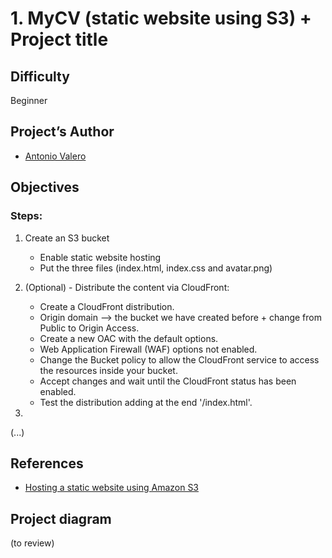 # 1. MyCV (static website using S3) + Project title 
 

## Difficulty 

Beginner

 

## Project’s Author 
* [Antonio Valero](https://www.linkedin.com/in/avalero89/) 

 

## Objectives 

 

### Steps: 

1. Create an S3 bucket
    * Enable static website hosting
    * Put the three files (index.html, index.css and avatar.png)

2. (Optional) - Distribute the content via CloudFront:
    * Create a CloudFront distribution.
    *   Origin domain --> the bucket we have created before + change from Public to Origin Access.
    *   Create a new OAC with the default options.
    *   Web Application Firewall (WAF) options not enabled.
    *   Change the Bucket policy to allow the CloudFront service to access the resources inside your bucket.
    *   Accept changes and wait until the CloudFront status has been enabled.
    *   Test the distribution adding at the end '/index.html'.

3. 

(...) 

 

## References 
* [Hosting a static website using Amazon S3](https://docs.aws.amazon.com/AmazonS3/latest/userguide/WebsiteHosting.html)
 

## Project diagram 

(to review) 
